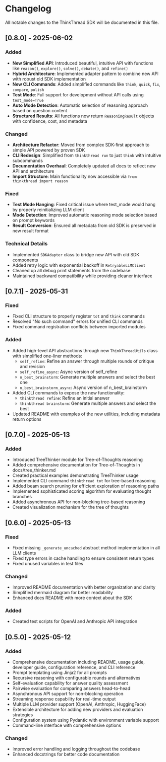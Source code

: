 # Changelog

All notable changes to the ThinkThread SDK will be documented in this file.

## [0.8.0] - 2025-06-02

### Added
- **New Simplified API**: Introduced beautiful, intuitive API with functions like `reason()`, `explore()`, `solve()`, `debate()`, and `refine()`
- **Hybrid Architecture**: Implemented adapter pattern to combine new API with robust old SDK implementation
- **New CLI Commands**: Added simplified commands like `think`, `quick`, `fix`, `compare`, `polish`
- **Test Mode**: Full support for development without API calls using `test_mode=True`
- **Auto Mode Detection**: Automatic selection of reasoning approach based on question content
- **Structured Results**: All functions now return `ReasoningResult` objects with confidence, cost, and metadata

### Changed
- **Architecture Refactor**: Moved from complex SDK-first approach to simple API powered by proven SDK
- **CLI Redesign**: Simplified from `thinkthread run` to just `think` with intuitive subcommands
- **Documentation Overhaul**: Completely updated all docs to reflect new API and architecture
- **Import Structure**: Main functionality now accessible via `from thinkthread import reason`

### Fixed
- **Test Mode Hanging**: Fixed critical issue where test_mode would hang by properly reinitializing LLM client
- **Mode Detection**: Improved automatic reasoning mode selection based on prompt keywords
- **Result Conversion**: Ensured all metadata from old SDK is preserved in new result format

### Technical Details
- Implemented `SDKAdapter` class to bridge new API with old SDK components
- Added retry logic with exponential backoff in `RetryableLLMClient`
- Cleaned up all debug print statements from the codebase
- Maintained backward compatibility while providing cleaner interface

## [0.7.1] - 2025-05-31

### Fixed
- Fixed CLI structure to properly register `tot` and `think` commands
- Resolved "No such command" errors for unified CLI commands
- Fixed command registration conflicts between imported modules

### Added
- Added high-level API abstractions through new `ThinkThreadUtils` class with simplified one-liner methods:
  - `self_refine`: Refine an answer through multiple rounds of critique and revision
  - `self_refine_async`: Async version of self_refine
  - `n_best_brainstorm`: Generate multiple answers and select the best one
  - `n_best_brainstorm_async`: Async version of n_best_brainstorm
- Added CLI commands to expose the new functionality:
  - `thinkthread refine`: Refine an initial answer
  - `thinkthread brainstorm`: Generate multiple answers and select the best
- Updated README with examples of the new utilities, including metadata return options

## [0.7.0] - 2025-05-13

### Added
- Introduced TreeThinker module for Tree-of-Thoughts reasoning
- Added comprehensive documentation for Tree-of-Thoughts in docs/tree_thinker.md
- Created practical examples demonstrating TreeThinker usage
- Implemented CLI command `thinkthread tot` for tree-based reasoning
- Added beam search pruning for efficient exploration of reasoning paths
- Implemented sophisticated scoring algorithm for evaluating thought branches
- Added asynchronous API for non-blocking tree-based reasoning
- Created visualization mechanism for the tree of thoughts

## [0.6.0] - 2025-05-13

### Fixed
- Fixed missing `_generate_uncached` abstract method implementation in all LLM clients
- Fixed type errors in cache handling to ensure consistent return types
- Fixed unused variables in test files

### Changed
- Improved README documentation with better organization and clarity
- Simplified mermaid diagram for better readability
- Enhanced docs README with more context about the SDK

### Added
- Created test scripts for OpenAI and Anthropic API integration

## [0.5.0] - 2025-05-12

### Added
- Comprehensive documentation including README, usage guide, developer guide, configuration reference, and CLI reference
- Prompt templating using Jinja2 for all prompts
- Recursive reasoning with configurable rounds and alternatives
- Self-evaluation capability for answer quality assessment
- Pairwise evaluation for comparing answers head-to-head
- Asynchronous API support for non-blocking operation
- Streaming response capability for real-time output
- Multiple LLM provider support (OpenAI, Anthropic, HuggingFace)
- Extensible architecture for adding new providers and evaluation strategies
- Configuration system using Pydantic with environment variable support
- Command-line interface with comprehensive options

### Changed
- Improved error handling and logging throughout the codebase
- Enhanced docstrings for better code documentation
